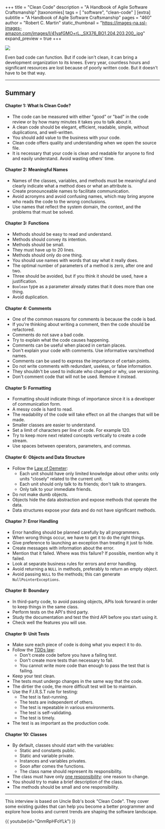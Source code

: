 +++
title = "Clean Code"
description = "A Handbook of Agile Software Craftsmanship"
[taxonomies]
tags = [ "software", "clean-code" ]
[extra]
subtitle = "A Handbook of Agile Software Craftsmanship"
pages = "460"
author = "Robert C. Martin"
static_thumbnail = "https://images-na.ssl-images-amazon.com/images/I/41yafGMO+rL._SX376_BO1,204,203,200_.jpg"
expand_preview = true
+++

<a target="_blank" href="https://www.amazon.de/gp/product/0132350882/ref=as_li_tl?ie=UTF8&camp=1638&creative=6742&creativeASIN=0132350882&linkCode=as2&tag=chemaclass-21&linkId=69e7ad0e2974e7511a92cce2c6a08ef0">
    <img border="0" src="https://images-na.ssl-images-amazon.com/images/I/41yafGMO+rL._SX376_BO1,204,203,200_.jpg" >
</a>

Even bad code can function. But if code isn't clean, it can bring a development organization to its knees. Every year,
countless hours and significant resources are lost because of poorly written code. But it doesn't have to be that way.

<!-- more -->

---

## Summary

#### Chapter 1:  What Is Clean Code?

- The code can be measured with either "good" or "bad" in the code review or by how many minutes it takes you to talk
  about it.
- A clean code should be elegant, efficient, readable, simple, without duplications, and well-written.
- You should add value to the business with your code.
- Clean code offers quality and understanding when we open the source file.
- It is necessary that your code is clean and readable for anyone to find and easily understand. Avoid wasting others'
  time.

#### Chapter 2: Meaningful Names

- Names of the classes, variables, and methods must be meaningful and clearly indicate what a method does or what an
  attribute is.
- Create pronounceable names to facilitate communication.
- Avoid acronyms and avoid confusing names, which may bring anyone who reads the code to the wrong conclusions.
- Use names that reflect the system domain, the context, and the problems that must be solved.

#### Chapter 3: Functions

- Methods should be easy to read and understand.
- Methods should convey its intention.
- Methods should be small.
- They must have up to 20 lines.
- Methods should only do one thing.
- You should use names with words that say what it really does.
- The optimal number of parameters of a method is zero, after one and two.
- Three should be avoided, but if you think it should be used, have a justification.
- `Boolean` type as a parameter already states that it does more than one thing.
- Avoid duplication.

#### Chapter 4: Comments

- One of the common reasons for comments is because the code is bad.
- If you're thinking about writing a comment, then the code should be refactored.
- Comments do not save a bad code.
- Try to explain what the code causes happening.
- Comments can be useful when placed in certain places.
- Don't explain your code with comments. Use informative vars/method names.
- Comments can be used to express the importance of certain points.
- Do not write comments with redundant, useless, or false information.
- They shouldn't be used to indicate who changed or why, use versioning.
- Don't comment code that will not be used. Remove it instead.

#### Chapter 5: Formatting

- Formatting should indicate things of importance since it is a developer of communication form.
- A messy code is hard to read.
- The readability of the code will take effect on all the changes that will be made.
- Smaller classes are easier to understand.
- Set a limit of characters per line of code. For example 120.
- Try to keep more next related concepts vertically to create a code stream.
- Use spaces between operators, parameters, and commas.

#### Chapter 6: Objects and Data Structure

- Follow the [Law of Demeter](https://en.wikipedia.org/wiki/Law_of_Demeter):
  - Each unit should have only limited knowledge about other units: only units "closely" related to the current unit.
  - Each unit should only talk to its friends; don't talk to strangers.
  - Only talk to your immediate friends.
- Do not make dumb objects.
- Objects hide the data abstraction and expose methods that operate the data.
- Data structures expose your data and do not have significant methods.

#### Chapter 7: Error Handling

- Error handling should be planned carefully by all programmers.
- When wrong things occur, we have to get it to do the right things.
- Give preference to launching an exception than treating it just to hide.
- Create messages with information about the error.
- Mention that it failed. Where was this failure? If possible, mention why it failed.
- Look at separate business rules for errors and error handling.
- Avoid returning a `NULL` in methods, preferably to return an empty object.
- Avoid passing `NULL` to the methods; this can generate `NullPointerExceptions`.

#### Chapter 8: Boundary

- In third-party code, to avoid passing objects, APIs look forward in order to keep things in the same class.
- Perform tests on the API's third party.
- Study the documentation and test the third API before you start using it.
- Check well the features you will use.

#### Chapter 9: Unit Tests

- Make sure each piece of code is doing what you expect it to do.
- Follow the [TDDs law](https://en.wikipedia.org/wiki/Test-driven_development):
  - Don't create code before you have a failing test.
  - Don't create more tests than necessary to fail.
  - You cannot write more code than enough to pass the test that is failing.
- Keep your test clean.
- The tests must undergo changes in the same way that the code.
- The dirtier the code, the more difficult test will be to maintain.
- Use the F.I.R.S.T rule for testing:
  - The test is fast-running.
  - The tests are independent of others.
  - The test is repeatable in various environments.
  - The test is self-validating.
  - The test is timely.
- The test is as important as the production code.

#### Chapter 10: Classes

- By default, classes should start with the variables:
  - Static and constants public.
  - Static and variable private.
  - Instances and variables privates.
  - Soon after comes the functions.
  - The class name should represent its responsibility.
- The class must have only [one responsibility](https://en.wikipedia.org/wiki/Single-responsibility_principle): one reason to change.
- You should try to make a brief description of the class.
- The methods should be small and one responsibility.

---


This interview is based on Uncle Bob's book "Clean Code". They cover some existing guides that can help you become a
better programmer and explore how books and current trends are shaping the software landscape.

{{ youtube(id="QnmRpHFoYLk") }}
